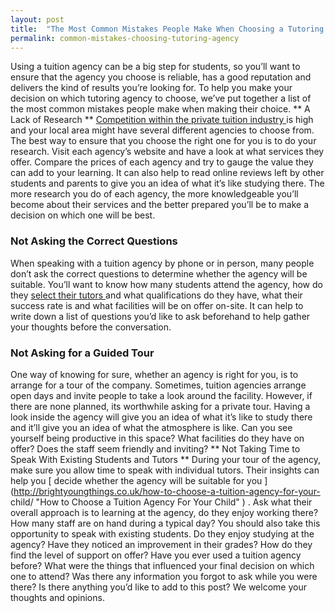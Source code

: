 ```yaml
---
layout: post
title:  "The Most Common Mistakes People Make When Choosing a Tutoring Agency"
permalink: common-mistakes-choosing-tutoring-agency
---
```

Using a tuition agency can be a big step for students, so you’ll want to
ensure that the agency you choose is reliable, has a good reputation and
delivers the kind of results you’re looking for. To help you make your
decision on which tutoring agency to choose, we’ve put together a list of the
most common mistakes people make when making their choice. ** A Lack of
Research ** [ Competition within the private tuition industry
](http://www.tutorcruncher.com/private-tuition-market-in-the-uk-overview/
"Private Tuition Market in the UK: Overview" ) is high and your local area
might have several different agencies to choose from. The best way to ensure
that you choose the right one for you is to do your research. Visit each
agency’s website and have a look at what services they offer. Compare the
prices of each agency and try to gauge the value they can add to your
learning. It can also help to read online reviews left by other students and
parents to give you an idea of what it’s like studying there. The more
research you do of each agency, the more knowledgeable you’ll become about
their services and the better prepared you’ll be to make a decision on which
one will be best. 

### Not Asking the Correct Questions

When speaking with a
tuition agency by phone or in person, many people don’t ask the correct
questions to determine whether the agency will be suitable. You’ll want to
know how many students attend the agency, how do they [ select their tutors
](http://www.tutorcruncher.com/how-to-match-students-and-tutors/ "How to Match
Students and Tutors" ) and what qualifications do they have, what their
success rate is and what facilities will be on offer on-site. It can help to
write down a list of questions you’d like to ask beforehand to help gather
your thoughts before the conversation. 

### Not Asking for a Guided Tour

One
way of knowing for sure, whether an agency is right for you, is to arrange for
a tour of the company. Sometimes, tuition agencies arrange open days and
invite people to take a look around the facility. However, if there are none
planned, its worthwhile asking for a private tour. Having a look inside the
agency will give you an idea of what it’s like to study there and it’ll give
you an idea of what the atmosphere is like. Can you see yourself being
productive in this space? What facilities do they have on offer? Does the
staff seem friendly and inviting? ** Not Taking Time to Speak With Existing
Students and Tutors ** During your tour of the agency, make sure you allow
time to speak with individual tutors. Their insights can help you [ decide
whether the agency will be suitable for you
](http://brightyoungthings.co.uk/how-to-choose-a-tuition-agency-for-your-
child/ "How to Choose a Tuition Agency For Your Child" ) . Ask what their
overall approach is to learning at the agency, do they enjoy working there?
How many staff are on hand during a typical day? You should also take this
opportunity to speak with existing students. Do they enjoy studying at the
agency? Have they noticed an improvement in their grades? How do they find the
level of support on offer? Have you ever used a tuition agency before? What
were the things that influenced your final decision on which one to attend?
Was there any information you forgot to ask while you were there? Is there
anything you’d like to add to this post? We welcome your thoughts and
opinions.

